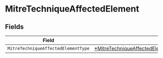 # MitreTechniqueAffectedElement


## Fields

| Field                                                                                                                                                    | Type                                                                                                                                                     | Required                                                                                                                                                 | Description                                                                                                                                              |
| -------------------------------------------------------------------------------------------------------------------------------------------------------- | -------------------------------------------------------------------------------------------------------------------------------------------------------- | -------------------------------------------------------------------------------------------------------------------------------------------------------- | -------------------------------------------------------------------------------------------------------------------------------------------------------- |
| `MitreTechniqueAffectedElementType`                                                                                                                      | [*MitreTechniqueAffectedElementMitreTechniqueAffectedElementType](../../models/shared/mitretechniqueaffectedelementmitretechniqueaffectedelementtype.md) | :heavy_minus_sign:                                                                                                                                       | N/A                                                                                                                                                      |